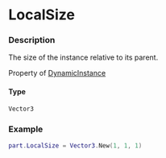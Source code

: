 # LocalSize
### Description
The size of the instance relative to its parent.

Property of [DynamicInstance](/classes/DynamicInstance/)

#### Type
`Vector3`

### Example
```lua
part.LocalSize = Vector3.New(1, 1, 1)
```

